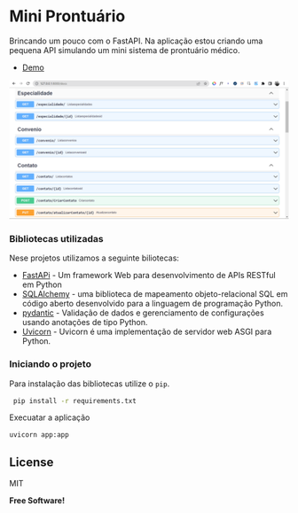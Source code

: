 # Mini Prontuário

Brincando um pouco com o FastAPI. Na aplicação estou criando uma pequena API simulando um mini sistema de prontuário médico.

- [Demo](https://medico-production.up.railway.app/docs) 
<p></p>

<img src="public/demo/demo.png">

### Bibliotecas utilizadas

Nese projetos utilizamos a seguinte biliotecas:

- [FastAPi](https://fastapi.tiangolo.com/) - Um framework Web para desenvolvimento de APIs RESTful em Python
- [SQLAlchemy](https://www.sqlalchemy.org/) -  uma biblioteca de mapeamento objeto-relacional SQL em código aberto desenvolvido para a linguagem de programação Python.
- [pydantic](https://pydantic-docs.helpmanual.io/) - Validação de dados e gerenciamento de configurações usando anotações de tipo Python.
- [Uvicorn](https://www.uvicorn.org/) - Uvicorn é uma implementação de servidor web ASGI para Python.

### Iniciando o projeto

Para instalação das bibliotecas utilize o `pip`.

```sh
 pip install -r requirements.txt
```

Execuatar a aplicação

```
uvicorn app:app
```

## License

MIT

**Free Software!**